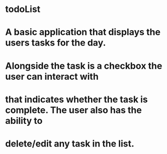 # todoList
# A basic application that displays the users tasks for the day.
# Alongside the task is a checkbox the user can interact with
# that indicates whether the task is complete. The user also has the ability to
# delete/edit any task in the list.
